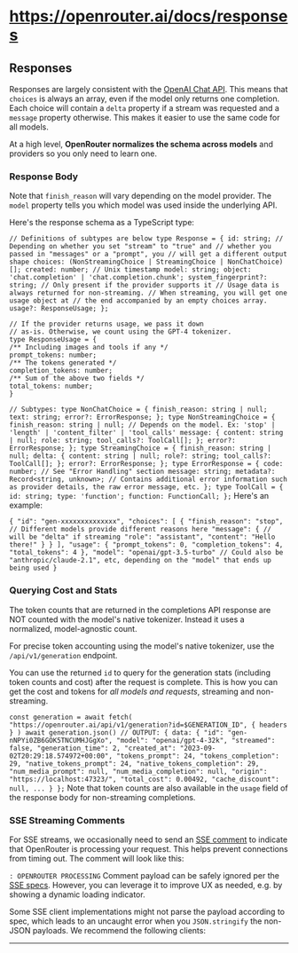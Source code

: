 # https://openrouter.ai/docs/responses

<!--
URL: https://openrouter.ai/docs/responses
title: Responses | OpenRouter
url: https://openrouter.ai
hostname: openrouter.ai
description: Manage responses from models
sitename: OpenRouter
date: 2023-09-02
categories: []
tags: []
image: https://openrouter.ai/dynamic-og?pathname=docs%2Fresponses&title=Responses&description=Manage+responses+from+models
filedate: 2024-12-14
-->

## Responses

Responses are largely consistent with the [OpenAI Chat API](https://platform.openai.com/docs/api-reference/chat). This means that `choices`
is always an array, even if the model only returns one completion. Each choice will contain a `delta`
property if a stream was requested and a `message`
property otherwise. This makes it easier to use the same code for all models.

At a high level, **OpenRouter normalizes the schema across models** and providers so you only need to learn one.

### Response Body

Note that `finish_reason`
will vary depending on the model provider. The `model`
property tells you which model was used inside the underlying API.

Here's the response schema as a TypeScript type:

`// Definitions of subtypes are below type Response = { id: string; // Depending on whether you set "stream" to "true" and // whether you passed in "messages" or a "prompt", you // will get a different output shape choices: (NonStreamingChoice | StreamingChoice | NonChatChoice)[]; created: number; // Unix timestamp model: string; object: 'chat.completion' | 'chat.completion.chunk'; system_fingerprint?: string; // Only present if the provider supports it // Usage data is always returned for non-streaming. // When streaming, you will get one usage object at // the end accompanied by an empty choices array. usage?: ResponseUsage; };`
```
// If the provider returns usage, we pass it down
// as-is. Otherwise, we count using the GPT-4 tokenizer.
type ResponseUsage = {
/** Including images and tools if any */
prompt_tokens: number;
/** The tokens generated */
completion_tokens: number;
/** Sum of the above two fields */
total_tokens: number;
}
```
`// Subtypes: type NonChatChoice = { finish_reason: string | null; text: string; error?: ErrorResponse; }; type NonStreamingChoice = { finish_reason: string | null; // Depends on the model. Ex: 'stop' | 'length' | 'content_filter' | 'tool_calls' message: { content: string | null; role: string; tool_calls?: ToolCall[]; }; error?: ErrorResponse; }; type StreamingChoice = { finish_reason: string | null; delta: { content: string | null; role?: string; tool_calls?: ToolCall[]; }; error?: ErrorResponse; }; type ErrorResponse = { code: number; // See "Error Handling" section message: string; metadata?: Record<string, unknown>; // Contains additional error information such as provider details, the raw error message, etc. }; type ToolCall = { id: string; type: 'function'; function: FunctionCall; };`
Here's an example:

`{ "id": "gen-xxxxxxxxxxxxxx", "choices": [ { "finish_reason": "stop", // Different models provide different reasons here "message": { // will be "delta" if streaming "role": "assistant", "content": "Hello there!" } } ], "usage": { "prompt_tokens": 0, "completion_tokens": 4, "total_tokens": 4 }, "model": "openai/gpt-3.5-turbo" // Could also be "anthropic/claude-2.1", etc, depending on the "model" that ends up being used }`

### Querying Cost and Stats

The token counts that are returned in the completions API response are NOT counted with the model's native tokenizer. Instead it uses a normalized, model-agnostic count.

For precise token accounting using the model's native tokenizer, use the `/api/v1/generation`
endpoint.

You can use the returned `id`
to query for the generation stats (including token counts and cost) after the request is complete. This is how you can get the cost and tokens for *all models and requests*, streaming and non-streaming.

`const generation = await fetch( "https://openrouter.ai/api/v1/generation?id=$GENERATION_ID", { headers } ) await generation.json() // OUTPUT: { data: { "id": "gen-nNPYi0ZB6GOK5TNCUMHJGgXo", "model": "openai/gpt-4-32k", "streamed": false, "generation_time": 2, "created_at": "2023-09-02T20:29:18.574972+00:00", "tokens_prompt": 24, "tokens_completion": 29, "native_tokens_prompt": 24, "native_tokens_completion": 29, "num_media_prompt": null, "num_media_completion": null, "origin": "https://localhost:47323/", "total_cost": 0.00492, "cache_discount": null, ... } };`
Note that token counts are also available in the `usage`
field of the response body for non-streaming completions.

### SSE Streaming Comments

For SSE streams, we occasionally need to send an [SSE comment](https://html.spec.whatwg.org/multipage/server-sent-events.html#authoring-notes) to indicate that OpenRouter is processing your request. This helps prevent connections from timing out. The comment will look like this:

`: OPENROUTER PROCESSING`
Comment payload can be safely ignored per the [SSE specs](https://html.spec.whatwg.org/multipage/server-sent-events.html#event-stream-interpretation). However, you can leverage it to improve UX as needed, e.g. by showing a dynamic loading indicator.

Some SSE client implementations might not parse the payload according to spec, which leads to an uncaught error when you `JSON.stringify`
the non-JSON payloads. We recommend the following clients:

---